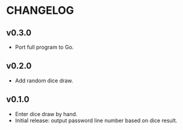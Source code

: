 CHANGELOG
=========

v0.3.0
------

- Port full program to Go.

v0.2.0
------

- Add random dice draw.

v0.1.0
------

- Enter dice draw by hand.
- Initial release: output password line number based on dice result.